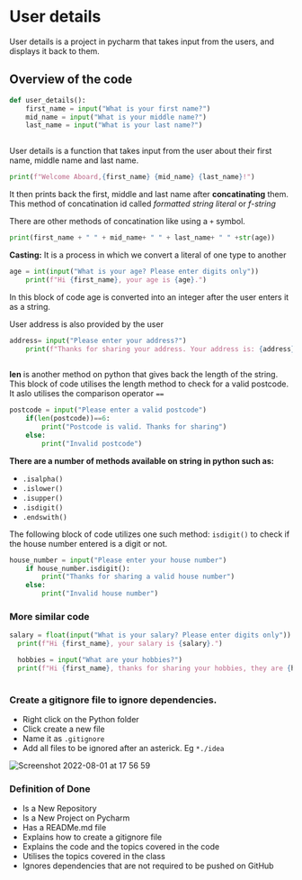 # User details

User details is a project in pycharm that takes input from the users, and displays it back to them.

## Overview of the code

```python
def user_details():
    first_name = input("What is your first name?")
    mid_name = input("What is your middle name?")
    last_name = input("What is your last name?")
    
 ```
 User details is a function that takes input from the user about their first name, middle name and last name.
 
 ```python
 print(f"Welcome Aboard,{first_name} {mid_name} {last_name}!")
 ```
 It then prints back the first, middle and last name after **concatinating** them.
 This method of concatination id called *formatted string literal* or *f-string*
 
There are other methods of concatination like using a `+` symbol.
```python
print(first_name + " " + mid_name+ " " + last_name+ " " +str(age))
```

**Casting:** It is a process in which we convert a literal of one type to another
```python
age = int(input("What is your age? Please enter digits only"))
    print(f"Hi {first_name}, your age is {age}.")
```

In this block of code age is converted into an integer after the user enters it as a string.

User address is also provided by the user

```python
address= input("Please enter your address?")
    print(f"Thanks for sharing your address. Your address is: {address}")
    
 ```

**len** is another method on python that gives back the length of the string. This block of code utilises the length method to check for a valid postcode. It aslo utilises the comparison operator `==`

```python
postcode = input("Please enter a valid postcode")
    if(len(postcode))==6:
        print("Postcode is valid. Thanks for sharing")
    else:
        print("Invalid postcode")
```

**There are a number of methods available on string in python such as:**

- `.isalpha()`
- `.islower()`
- `.isupper()`
- `.isdigit()`
- `.endswith()`

The following block of code utilizes one such method: `isdigit()` to check if the house number entered is a digit or not.

```python
house_number = input("Please enter your house number")
    if house_number.isdigit():
        print("Thanks for sharing a valid house number")
    else:
        print("Invalid house number")
  ```
  
  ### More similar code
  
  ```python 
  salary = float(input("What is your salary? Please enter digits only"))
    print(f"Hi {first_name}, your salary is {salary}.")

    hobbies = input("What are your hobbies?")
    print(f"Hi {first_name}, thanks for sharing your hobbies, they are {hobbies}.")
    
 ```
   


### Create a gitignore file to ignore dependencies.
- Right click on the Python folder
- Click create a new file
- Name it as `.gitignore`
- Add all files to be ignored after an asterick. Eg `*./idea`

![Screenshot 2022-08-01 at 17 56 59](https://user-images.githubusercontent.com/102330725/182202750-e5ae9997-03e1-4288-8a09-fc352037f2ea.png)


### Definition of Done

- Is a New Repository
- Is a New Project on Pycharm
- Has a READMe.md file
- Explains how to create a gitignore file
- Explains the code and the topics covered in the code
- Utilises the topics covered in the class
- Ignores dependencies that are not required to be pushed on GitHub
